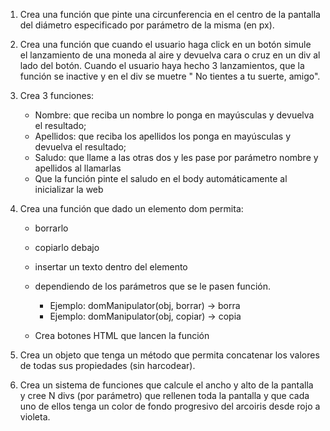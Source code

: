 


1. Crea una función que pinte una circunferencia en el centro de la pantalla del diámetro especificado por parámetro de la misma (en px).

2. Crea una función que cuando el usuario haga click en un botón simule el lanzamiento de una moneda al aire y devuelva cara o cruz en un div al lado del botón. Cuando el usuario haya hecho 3 lanzamientos, que la función se inactive y en el div se muetre " No tientes a tu suerte, amigo".


3. Crea 3 funciones:
    - Nombre: que reciba un nombre lo ponga en mayúsculas y devuelva el resultado;
    - Apellidos: que reciba los apellidos los ponga en mayúsculas y devuelva el resultado;
    - Saludo: que llame a las otras dos y les pase por parámetro nombre y apellidos al llamarlas
    - Que la función pinte el saludo en el body automáticamente al inicializar la web


4. Crea una función que dado un elemento dom permita: 
    - borrarlo
    - copiarlo debajo
    - insertar un texto dentro del elemento

    - dependiendo de los parámetros que se le pasen función. 
        - Ejemplo: domManipulator(obj, borrar) -> borra
        - Ejemplo: domManipulator(obj, copiar) -> copia

    - Crea botones HTML que lancen la función


5. Crea un objeto que tenga un método que permita concatenar los valores de todas sus propiedades (sin harcodear).


6. Crea un sistema de funciones que calcule el ancho y alto de la pantalla y cree N divs (por parámetro) que rellenen toda la pantalla y que cada uno de ellos tenga un color de fondo progresivo del arcoiris desde rojo a violeta.
